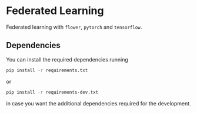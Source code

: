 # Federated Learning
Federated learning with `flower`, `pytorch` and `tensorflow`.

## Dependencies
You can install the required dependencies running

```bash
pip install -r requirements.txt
```

or
```bash
pip install -r requirements-dev.txt
```

in case you want the additional dependencies
required for the development.
